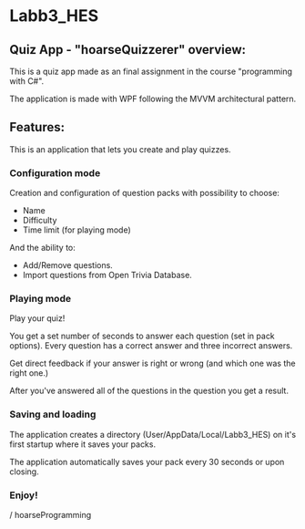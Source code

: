 # Labb3_HES

## Quiz App - "hoarseQuizzerer" overview:

This is a quiz app made as an final assignment in the course "programming with C#".

The application is made with WPF following the MVVM architectural pattern.

## Features:

This is an application that lets you create and play quizzes.

### Configuration mode

Creation and configuration of question packs with possibility to choose: 

- Name
- Difficulty
- Time limit (for playing mode)

And the ability to:
- Add/Remove questions.
- Import questions from Open Trivia Database.

### Playing mode

Play your quiz!

You get a set number of seconds to answer each question (set in pack options).
Every question has a correct answer and three incorrect answers.

Get direct feedback if your answer is right or wrong (and which one was the right one.)

After you've answered all of the questions in the question you get a result.

### Saving and loading

The application creates a directory (User/AppData/Local/Labb3_HES) on it's first startup 
where it saves your packs.

The application automatically saves your pack every 30 seconds or upon closing.

### Enjoy!

/ hoarseProgramming


